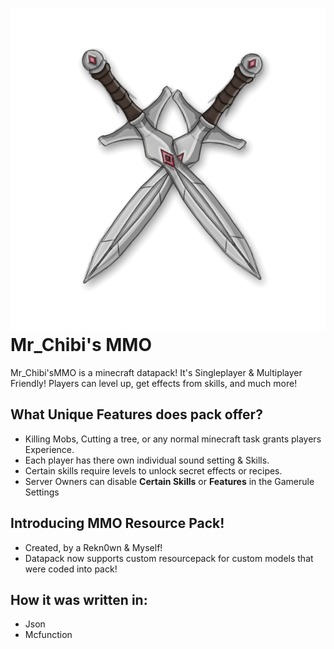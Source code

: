 <h1><img src="https://github.com/mr-chibi/mmo/blob/main/pack.png?raw=true"> Mr_Chibi's MMO</h1>
<p>Mr_Chibi'sMMO is a minecraft datapack! It's Singleplayer & Multiplayer Friendly! Players can level up, get effects from skills, and much more!</p>

<h2>What Unique Features does pack offer?</h2>
<ul>
  <li>Killing Mobs, Cutting a tree, or any normal minecraft task grants players Experience.</li>
  <li>Each player has there own individual sound setting & Skills.</li>
  <li>Certain skills require levels to unlock secret effects or recipes.</li>
  <li>Server Owners can disable <b>Certain Skills</b> or <b>Features</b> in the Gamerule Settings</li>
</ul>

<h2>Introducing MMO Resource Pack!</h2>
<ul>
<li>Created, by a Rekn0wn & Myself!</li>
<li>Datapack now supports custom resourcepack for custom models that were coded into pack!</li>
</ul>

<h2>How it was written in:</h2>
<ul>
  <li>Json</li>
  <li>Mcfunction</li>
</ul>
